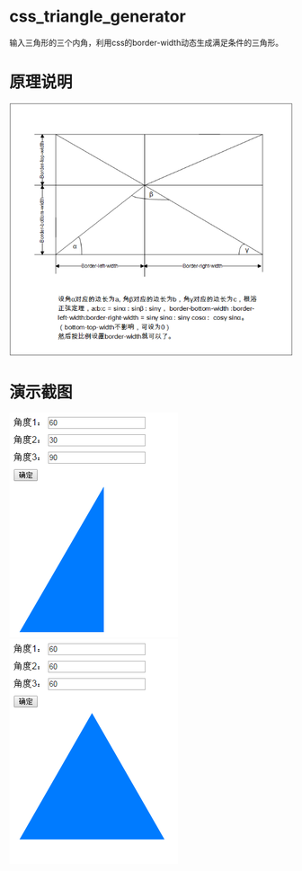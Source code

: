 # css_triangle_generator 
输入三角形的三个内角，利用css的border-width动态生成满足条件的三角形。

# 原理说明
![原理说明](desc.png)

# 演示截图
![](1.png)
![](2.png)